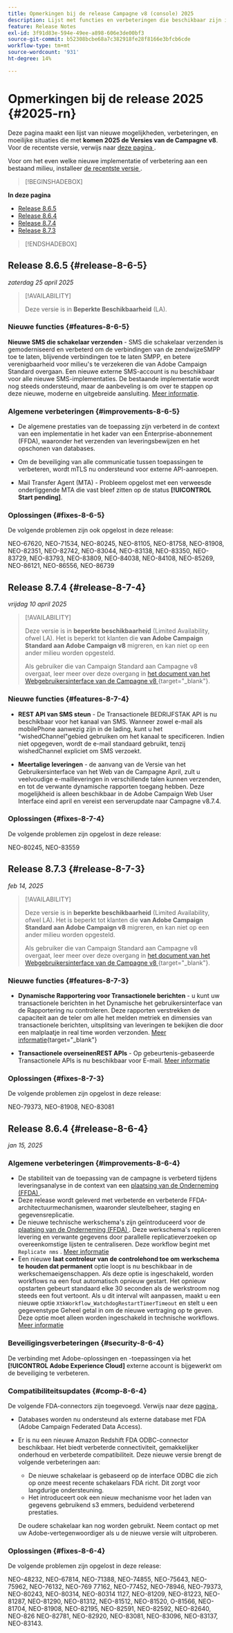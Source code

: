```yaml
---
title: Opmerkingen bij de release Campagne v8 (console) 2025
description: Lijst met functies en verbeteringen die beschikbaar zijn in de 2025-campagne v8-versies
feature: Release Notes
exl-id: 3f91d83e-594e-49ee-a898-606e3de00bf3
source-git-commit: b52308bcbe68a7c382918fe28f8166e3bfcb6cde
workflow-type: tm+mt
source-wordcount: '931'
ht-degree: 14%

---
```


# Opmerkingen bij de release 2025 {#2025-rn}

Deze pagina maakt een lijst van nieuwe mogelijkheden, verbeteringen, en moeilijke situaties die met **komen 2025 de Versies van de Campagne v8**. Voor de recentste versie, verwijs naar [ deze pagina ](release-notes.md).

Voor om het even welke nieuwe implementatie of verbetering aan een bestaand milieu, installeer [ de recentste versie ](release-notes.md).

>[!BEGINSHADEBOX]

**In deze pagina**

* [Release 8.6.5](#release-8-6-5)
* [Release 8.6.4](#release-8-6-4)
* [Release 8.7.4](#release-8-7-4)
* [Release 8.7.3](#release-8-7-3)


>[!ENDSHADEBOX]

## Release 8.6.5 {#release-8-6-5}

_zaterdag 25 april 2025_

>[!AVAILABILITY]
>
>Deze versie is in **Beperkte Beschikbaarheid** (LA).

### Nieuwe functies {#features-8-6-5}

**Nieuwe SMS die schakelaar verzenden** - SMS die schakelaar verzenden is gemoderniseerd en verbeterd om de verbindingen van de zendwijzeSMPP toe te laten, blijvende verbindingen toe te laten SMPP, en betere verenigbaarheid voor milieu&#39;s te verzekeren die van Adobe Campaign Standard overgaan. Een nieuwe externe SMS-account is nu beschikbaar voor alle nieuwe SMS-implementaties. De bestaande implementatie wordt nog steeds ondersteund, maar de aanbeveling is om over te stappen op deze nieuwe, moderne en uitgebreide aansluiting. [Meer informatie](../send/sms/sms.md).

### Algemene verbeteringen {#improvements-8-6-5}

* De algemene prestaties van de toepassing zijn verbeterd in de context van een implementatie in het kader van een Enterprise-abonnement (FFDA), waaronder het verzenden van leveringsbewijzen en het opschonen van databases.

* Om de beveiliging van alle communicatie tussen toepassingen te verbeteren, wordt mTLS nu ondersteund voor externe API-aanroepen.

* Mail Transfer Agent (MTA) - Probleem opgelost met een verweesde onderliggende MTA die vast bleef zitten op de status **[!UICONTROL Start pending]**.

### Oplossingen {#fixes-8-6-5}

De volgende problemen zijn ook opgelost in deze release:

NEO-67620, NEO-71534, NEO-80245, NEO-81105, NEO-81758, NEO-81908, NEO-82351, NEO-82742, NEO-83044, NEO-83138, NEO-83350, NEO-83729, NEO-83793, NEO-83809, NEO-84038, NEO-84108, NEO-85269, NEO-86121, NEO-86556, NEO-86739

## Release 8.7.4 {#release-8-7-4}

_vrijdag 10 april 2025_

>[!AVAILABILITY]
>
>Deze versie is in **beperkte beschikbaarheid** (Limited Availability, ofwel LA). Het is beperkt tot klanten die **van Adobe Campaign Standard aan Adobe Campaign v8** migreren, en kan niet op een ander milieu worden opgesteld.
>
>Als gebruiker die van Campaign Standard aan Campagne v8 overgaat, leer meer over deze overgang in [ het document van het Webgebruikersinterface van de Campagne v8 ](https://experienceleague.adobe.com/nl/docs/campaign-web/v8/start/acs-migration){target="_blank"}.

### Nieuwe functies {#features-8-7-4}

* **REST API van SMS steun** - De Transactionele BEDRIJFSTAK API is nu beschikbaar voor het kanaal van SMS. Wanneer zowel e-mail als mobilePhone aanwezig zijn in de lading, kunt u het &quot;wishedChannel&quot;gebied gebruiken om het kanaal te specificeren. Indien niet opgegeven, wordt de e-mail standaard gebruikt, tenzij wishedChannel expliciet om SMS verzoekt.

* **Meertalige leveringen** - de aanvang van de Versie van het Gebruikersinterface van het Web van de Campagne April, zult u veelvoudige e-mailleveringen in verschillende talen kunnen verzenden, en tot de verwante dynamische rapporten toegang hebben. Deze mogelijkheid is alleen beschikbaar in de Adobe Campaign Web User Interface eind april en vereist een serverupdate naar Campagne v8.7.4.

### Oplossingen {#fixes-8-7-4}

De volgende problemen zijn opgelost in deze release:

NEO-80245, NEO-83559

## Release 8.7.3 {#release-8-7-3}

_feb 14, 2025_

>[!AVAILABILITY]
>
>Deze versie is in **beperkte beschikbaarheid** (Limited Availability, ofwel LA). Het is beperkt tot klanten die **van Adobe Campaign Standard aan Adobe Campaign v8** migreren, en kan niet op een ander milieu worden opgesteld.
>
>Als gebruiker die van Campaign Standard aan Campagne v8 overgaat, leer meer over deze overgang in [ het document van het Webgebruikersinterface van de Campagne v8 ](https://experienceleague.adobe.com/nl/docs/campaign-web/v8/start/acs-migration){target="_blank"}.

### Nieuwe functies {#features-8-7-3}

* **Dynamische Rapportering voor Transactionele berichten** - u kunt uw transactionele berichten in het Dynamische het gebruikersinterface van de Rapportering nu controleren. Deze rapporten verstrekken de capaciteit aan de teler om alle het melden metriek en dimensies van transactionele berichten, uitsplitsing van leveringen te bekijken die door een malplaatje in real time worden verzonden. [Meer informatie](https://experienceleague.adobe.com/docs/campaign-web/v8/reports/dynamic-reporting/get-started-reporting.html){target="_blank"}

* **Transactionele overseinenREST APIs** - Op gebeurtenis-gebaseerde Transactionele APIs is nu beschikbaar voor E-mail. [Meer informatie](../dev/api/get-started-apis.md)

### Oplossingen {#fixes-8-7-3}

De volgende problemen zijn opgelost in deze release:

NEO-79373, NEO-81908, NEO-83081

## Release 8.6.4 {#release-8-6-4}

_jan 15, 2025_

### Algemene verbeteringen {#improvements-8-6-4}

* De stabiliteit van de toepassing van de campagne is verbeterd tijdens leveringsanalyse in de context van een [ plaatsing van de Onderneming (FFDA) ](../../v8/architecture/enterprise-deployment.md).
* Deze release wordt geleverd met verbeterde en verbeterde FFDA-architectuurmechanismen, waaronder sleutelbeheer, staging en gegevensreplicatie.
* De nieuwe technische werkschema&#39;s zijn geïntroduceerd voor de [ plaatsing van de Onderneming (FFDA) ](../../v8/architecture/enterprise-deployment.md). Deze werkschema&#39;s repliceren levering en verwante gegevens door parallelle replicatieverzoeken op overeenkomstige lijsten te centraliseren. Deze workflow begint met `Replicate nms` . [Meer informatie](../architecture/replication.md)
* Een nieuwe **laat controleur van de controlehond toe om werkschema te houden dat permanent** optie loopt is nu beschikbaar in de werkschemaeigenschappen. Als deze optie is ingeschakeld, worden workflows na een fout automatisch opnieuw gestart. Het opnieuw opstarten gebeurt standaard elke 30 seconden als de werkstroom nog steeds een fout vertoont. Als u dit interval wilt aanpassen, maakt u een nieuwe optie `XtkWorkflow_WatchdogRestartTimerTimeout` en stelt u een gegevenstype Geheel getal in om de nieuwe vertraging op te geven. Deze optie moet alleen worden ingeschakeld in technische workflows. [Meer informatie](../../automation/workflow/workflow-properties.md#execution)

### Beveiligingsverbeteringen {#security-8-6-4}

De verbinding met Adobe-oplossingen en -toepassingen via het **[!UICONTROL Adobe Experience Cloud]** externe account is bijgewerkt om de beveiliging te verbeteren.

<!--
### Connection to Campaign {#ims-8-6-4}

**(Limited availability)** For a restricted list of customers, Campaign v8.6.4 can allow native authentication mode instead of Adobe Identity Management System (IMS). Note that if you are using Campaign native authentication, you cannot access to [Campaign Web User Interface](../start/campaign-ui.md#campaign-web-user-interface).-->

### Compatibiliteitsupdates {#comp-8-6-4}

De volgende FDA-connectors zijn toegevoegd. Verwijs naar deze [ pagina ](compatibility-matrix.md#FederatedDataAccessFDA).

* Databases worden nu ondersteund als externe database met FDA (Adobe Campaign Federated Data Access).

* Er is nu een nieuwe Amazon Redshift FDA ODBC-connector beschikbaar. Het biedt verbeterde connectiviteit, gemakkelijker onderhoud en verbeterde compatibiliteit. Deze nieuwe versie brengt de volgende verbeteringen aan:

   * De nieuwe schakelaar is gebaseerd op de interface ODBC die zich op onze meest recente schakelaars FDA richt. Dit zorgt voor langdurige ondersteuning.
   * Het introduceert ook een nieuw mechanisme voor het laden van gegevens gebruikend s3 emmers, beduidend verbeterend prestaties.

  De oudere schakelaar kan nog worden gebruikt. Neem contact op met uw Adobe-vertegenwoordiger als u de nieuwe versie wilt uitproberen.

### Oplossingen {#fixes-8-6-4}

De volgende problemen zijn opgelost in deze release:

NEO-48232, NEO-67814, NEO-71388, NEO-74855, NEO-75643, NEO-75962, NEO-76132, NEO-769 77162, NEO-77452, NEO-78946, NEO-79373, NEO-80243, NEO-80314, NEO-80314 1127, NEO-81209, NEO-81223, NEO-81287, NEO-81290, NEO-81312, NEO-81512, NEO-81520, O-81566, NEO-81704, NEO-81908, NEO-82195, NEO-82591, NEO-82592, NEO-82640, NEO-826 NEO-82781, NEO-82920, NEO-83081, NEO-83096, NEO-83137, NEO-83143.

